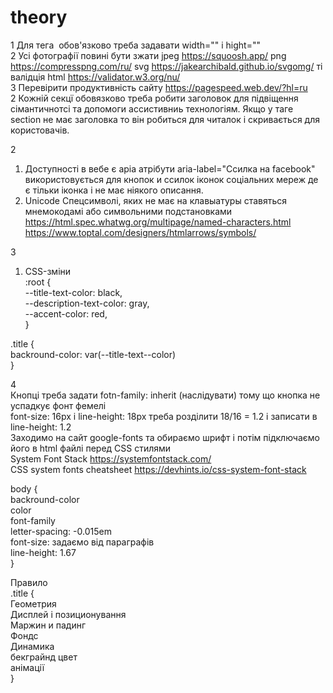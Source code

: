# theory
1 Для тега <img /> обов'язково треба задавати width="" і hight="" <br/>
2 Усі фотографії повині бути зжати jpeg https://squoosh.app/ png https://compresspng.com/ru/ svg https://jakearchibald.github.io/svgomg/ ті валідція html https://validator.w3.org/nu/ <br/>
3 Перевірити продуктивність сайту https://pagespeed.web.dev/?hl=ru <br/>
2 Кожній секцї обовязково треба робити заголовок для підвіщення сімантичнотсі та допомоги ассистивниь технологіям. Якщо у таге section не має заголовка то він робиться для читалок і скривається для користовачів.


2
1. Доступності в вебе є аріа атрібути aria-label="Ссилка на facebook" використовується для кнопок и ссилок іконок соціальних мереж де є тільки іконка і не має ніякого описання. <br />
2. Unicode Спецсимволі, яких не має на клавыатуры ставяться мнемокодамі або символьними подстановками <br />
https://html.spec.whatwg.org/multipage/named-characters.html https://www.toptal.com/designers/htmlarrows/symbols/ <br />

3
1. CSS-зміни  <br />
:root {  <br />
--title-text-color: black,  <br />
--description-text-color: gray,  <br />
--accent-color: red,  <br />
}  <br />

.title {  <br />
backround-color: var(--title-text--color)  <br />
} <br />

4 <br />
Кнопці треба задати fotn-family: inherit (наслідувати) тому що кнопка  не успадкує фонт фемелі <br />
font-size: 16px і line-height: 18px треба розділити 18/16 = 1.2 і записати в line-height: 1.2 <br />
Заходимо на сайт google-fonts та обираємо шрифт і потім підключаємо його в html файлі перед CSS стилями <br />
System Font Stack https://systemfontstack.com/ <br />
CSS system fonts cheatsheet https://devhints.io/css-system-font-stack <br />

body { <br />
backround-color <br />
color <br />
font-family <br />
letter-spacing: -0.015em <br />
font-size: задаємо від параграфів <br />
line-height: 1.67 <br />
} <br />

Правило <br />
.title { <br />
Геометрия <br />
Дисплей і позиционування <br />
Маржин и падинг <br />
Фондс <br />
Динамика <br />
бекграйнд цвет <br />
анімації <br />
}

